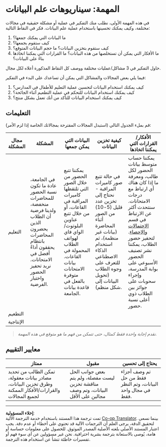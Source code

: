 <!--
CO_OP_TRANSLATOR_METADATA:
{
  "original_hash": "a8f79b9c0484c35b4f26e8aec7fc4d56",
  "translation_date": "2025-08-27T09:04:22+00:00",
  "source_file": "1-Introduction/01-defining-data-science/solution/assignment.md",
  "language_code": "ar"
}
-->
# المهمة: سيناريوهات علم البيانات

في هذه المهمة الأولى، نطلب منك التفكير في عملية أو مشكلة حقيقية في مجالات مختلفة، وكيف يمكنك تحسينها باستخدام عملية علم البيانات. فكر في النقاط التالية:

1. ما البيانات التي يمكنك جمعها؟
2. كيف ستقوم بجمعها؟
3. كيف ستقوم بتخزين البيانات؟ ما حجم البيانات المتوقع؟
4. ما الأفكار التي يمكن أن تستخلصها من هذه البيانات؟ ما القرارات التي يمكننا اتخاذها بناءً على البيانات؟

حاول التفكير في 3 مشاكل/عمليات مختلفة ووصف كل النقاط المذكورة أعلاه لكل مجال.

فيما يلي بعض المجالات والمشاكل التي يمكن أن تساعدك على البدء في التفكير:

1. كيف يمكنك استخدام البيانات لتحسين عملية التعليم للأطفال في المدارس؟
2. كيف يمكنك استخدام البيانات للتحكم في عملية التطعيم أثناء الجائحة؟
3. كيف يمكنك استخدام البيانات للتأكد من أنك تعمل بشكل منتج؟

## التعليمات

قم بملء الجدول التالي (استبدل المجالات المقترحة بمجالاتك الخاصة إذا لزم الأمر):

| مجال المشكلة | المشكلة | البيانات التي يمكن جمعها | كيفية تخزين البيانات | الأفكار/القرارات التي يمكننا اتخاذها |
|---------------|----------|--------------------------|-----------------------|----------------------------------------|
| التعليم | في الجامعة، عادة ما تكون نسبة الحضور للمحاضرات منخفضة، ولدينا فرضية أن الطلاب الذين يحضرون المحاضرات بانتظام يحققون أداءً أفضل في الامتحانات. نريد تحفيز الحضور واختبار الفرضية. | يمكننا تتبع الحضور من خلال الصور التي تلتقطها كاميرات المراقبة في القاعات، أو من خلال تتبع عناوين البلوتوث/الواي فاي لهواتف الطلاب المحمولة في القاعات. بيانات الامتحانات متوفرة بالفعل في قاعدة بيانات الجامعة. | في حالة تتبع صور كاميرات المراقبة - نحتاج إلى تخزين عدد قليل (5-10) من الصور أثناء المحاضرة (بيانات غير منظمة)، ثم استخدام الذكاء الاصطناعي للتعرف على وجوه الطلاب (تحويل البيانات إلى شكل منظم). | يمكننا حساب متوسط بيانات الحضور لكل طالب، ومعرفة ما إذا كان هناك أي ارتباط مع درجات الامتحانات. سنتحدث أكثر عن الارتباط في قسم [الاحتمالات والإحصاء](../../04-stats-and-probability/README.md). لتحفيز حضور الطلاب، يمكننا نشر تصنيف الحضور الأسبوعي على بوابة المدرسة، وإجراء سحوبات على جوائز بين الطلاب ذوي أعلى نسبة حضور. |
| التطعيم | | | | |
| الإنتاجية | | | | |

> *نقدم إجابة واحدة فقط كمثال، حتى تتمكن من فهم ما هو متوقع في هذه المهمة.*

## معايير التقييم

ممتاز | مقبول | يحتاج إلى تحسين
--- | --- | --- |
تمكن الطالب من تحديد مصادر بيانات معقولة، وطرق تخزين البيانات، والقرارات/الأفكار الممكنة لجميع المجالات | بعض جوانب الحل ليست مفصلة، ولم يتم مناقشة تخزين البيانات، وتم وصف مجالين على الأقل | تم وصف أجزاء فقط من حل البيانات، وتم النظر في مجال واحد فقط.

---

**إخلاء المسؤولية**:  
تمت ترجمة هذا المستند باستخدام خدمة الترجمة الآلية [Co-op Translator](https://github.com/Azure/co-op-translator). بينما نسعى لتحقيق الدقة، يرجى العلم أن الترجمات الآلية قد تحتوي على أخطاء أو عدم دقة. يجب اعتبار المستند الأصلي بلغته الأصلية المصدر الموثوق. للحصول على معلومات حساسة أو هامة، يُوصى بالاستعانة بترجمة بشرية احترافية. نحن غير مسؤولين عن أي سوء فهم أو تفسيرات خاطئة تنشأ عن استخدام هذه الترجمة.